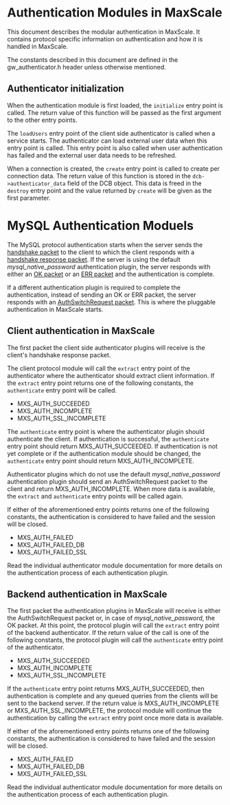 # Authentication Modules in MaxScale

This document describes the modular authentication in MaxScale. It contains
protocol specific information on authentication and how it is handled in
MaxScale.

The constants described in this document are defined in the gw_authenticator.h
header unless otherwise mentioned.

## Authenticator initialization

When the authentication module is first loaded, the `initialize` entry point is
called. The return value of this function will be passed as the first argument
to the other entry points.

The `loadUsers` entry point of the client side authenticator is called when a
service starts. The authenticator can load external user data when this entry
point is called. This entry point is also called when user authentication has
failed and the external user data needs to be refreshed.

When a connection is created, the `create` entry point is called to create per
connection data. The return value of this function is stored in the
`dcb->authenticator_data` field of the DCB object. This data is freed in the
`destroy` entry point and the value returned by `create` will be given as the
first parameter.

# MySQL Authentication Moduels

The MySQL protocol authentication starts when the server sends the
[handshake packet](https://dev.mysql.com/doc/internals/en/connection-phase-packets.html#packet-Protocol::Handshake)
to the client to which the client responds with a [handshake response packet](https://dev.mysql.com/doc/internals/en/connection-phase-packets.html#packet-Protocol::HandshakeResponse).
If the server is using the default _mysql_native_password_ authentication plugin, the server responds with either an
[OK packet](https://dev.mysql.com/doc/internals/en/packet-OK_Packet.html) or an
[ERR packet](https://dev.mysql.com/doc/internals/en/packet-ERR_Packet.html) and
the authentication is complete.

If a different authentication plugin is required to complete the authentication, instead of
sending an OK or ERR packet, the server responds with an
[AuthSwitchRequest packet](https://dev.mysql.com/doc/internals/en/connection-phase-packets.html#packet-Protocol::AuthSwitchRequest).
This is where the pluggable authentication in MaxScale starts.

## Client authentication in MaxScale

The first packet the client side authenticator plugins will receive is the
client's handshake response packet.

The client protocol module will call the `extract` entry point of the
authenticator where the authenticator should extract client information. If the
`extract` entry point returns one of the following constants, the `authenticate`
entry point will be called.

- MXS_AUTH_SUCCEEDED
- MXS_AUTH_INCOMPLETE
- MXS_AUTH_SSL_INCOMPLETE

The `authenticate` entry point is where the authenticator plugin should
authenticate the client. If authentication is successful, the `authenticate`
entry point should return MXS_AUTH_SUCCEEDED. If authentication is not yet
complete or if the authentication module should be changed, the `authenticate`
entry point should return MXS_AUTH_INCOMPLETE.

Authenticator plugins which do not use the default _mysql_native_password_
authentication plugin should send an AuthSwitchRequest packet to the client and
return MXS_AUTH_INCOMPLETE. When more data is available, the `extract` and
`authenticate` entry points will be called again.

If either of the aforementioned entry points returns one of the following
constants, the authentication is considered to have failed and the session will
be closed.

- MXS_AUTH_FAILED
- MXS_AUTH_FAILED_DB
- MXS_AUTH_FAILED_SSL

Read the individual authenticator module documentation for more details on the
authentication process of each authentication plugin.

## Backend authentication in MaxScale

The first packet the authentication plugins in MaxScale will receive is either
the AuthSwitchRequest packet or, in case of _mysql_native_password_, the OK
packet. At this point, the protocol plugin will call the `extract` entry point
of the backend authenticator. If the return value of the call is one of the
following constants, the protocol plugin will call the `authenticate` entry
point of the authenticator.

- MXS_AUTH_SUCCEEDED
- MXS_AUTH_INCOMPLETE
- MXS_AUTH_SSL_INCOMPLETE

If the `authenticate` entry point returns MXS_AUTH_SUCCEEDED, then
authentication is complete and any queued queries from the clients will be sent
to the backend server. If the return value is MXS_AUTH_INCOMPLETE or
MXS_AUTH_SSL_INCOMPLETE, the protocol module will continue the authentication by
calling the `extract` entry point once more data is available.

If either of the aforementioned entry points returns one of the following
constants, the authentication is considered to have failed and the session will
be closed.

- MXS_AUTH_FAILED
- MXS_AUTH_FAILED_DB
- MXS_AUTH_FAILED_SSL

Read the individual authenticator module documentation for more details on the
authentication process of each authentication plugin.
